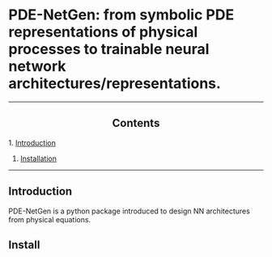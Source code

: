 PDE-NetGen: from symbolic PDE representations of physical processes to trainable neural network architectures/representations.
====================================================================


---
<h2><center>Contents</center></h2>


 1. [Introduction](#introduction)
 1. [Installation](#install)

---


Introduction <a id='introduction'/>
-----------------------------------


 PDE-NetGen is a python package introduced to design NN architectures from physical equations.


Install <a id='install'>
-----------------------------




